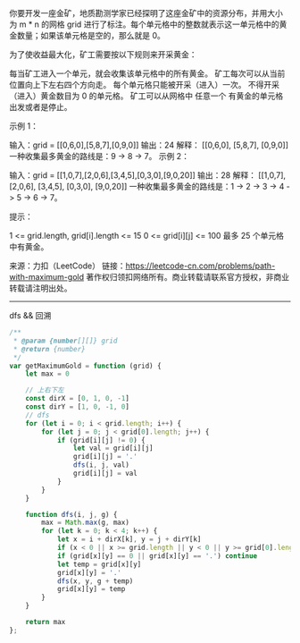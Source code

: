 你要开发一座金矿，地质勘测学家已经探明了这座金矿中的资源分布，并用大小为 m * n 的网格 grid 进行了标注。每个单元格中的整数就表示这一单元格中的黄金数量；如果该单元格是空的，那么就是 0。

为了使收益最大化，矿工需要按以下规则来开采黄金：

每当矿工进入一个单元，就会收集该单元格中的所有黄金。
矿工每次可以从当前位置向上下左右四个方向走。
每个单元格只能被开采（进入）一次。
不得开采（进入）黄金数目为 0 的单元格。
矿工可以从网格中 任意一个 有黄金的单元格出发或者是停止。
 

示例 1：

输入：grid = [[0,6,0],[5,8,7],[0,9,0]]
输出：24
解释：
[[0,6,0],
 [5,8,7],
 [0,9,0]]
一种收集最多黄金的路线是：9 -> 8 -> 7。
示例 2：

输入：grid = [[1,0,7],[2,0,6],[3,4,5],[0,3,0],[9,0,20]]
输出：28
解释：
[[1,0,7],
 [2,0,6],
 [3,4,5],
 [0,3,0],
 [9,0,20]]
一种收集最多黄金的路线是：1 -> 2 -> 3 -> 4 -> 5 -> 6 -> 7。
 

提示：

1 <= grid.length, grid[i].length <= 15
0 <= grid[i][j] <= 100
最多 25 个单元格中有黄金。

来源：力扣（LeetCode）
链接：https://leetcode-cn.com/problems/path-with-maximum-gold
著作权归领扣网络所有。商业转载请联系官方授权，非商业转载请注明出处。

---

dfs && 回溯

```javascript
/**
 * @param {number[][]} grid
 * @return {number}
 */
var getMaximumGold = function (grid) {
    let max = 0

    // 上右下左
    const dirX = [0, 1, 0, -1]
    const dirY = [1, 0, -1, 0]
    // dfs
    for (let i = 0; i < grid.length; i++) {
        for (let j = 0; j < grid[0].length; j++) {
            if (grid[i][j] != 0) {
                let val = grid[i][j]
                grid[i][j] = '.'
                dfs(i, j, val)
                grid[i][j] = val
            }
        }
    }

    function dfs(i, j, g) {
        max = Math.max(g, max)
        for (let k = 0; k < 4; k++) {
            let x = i + dirX[k], y = j + dirY[k]
            if (x < 0 || x >= grid.length || y < 0 || y >= grid[0].length) continue;
            if (grid[x][y] == 0 || grid[x][y] == '.') continue
            let temp = grid[x][y]
            grid[x][y] = '.'
            dfs(x, y, g + temp)
            grid[x][y] = temp
        }
    }

    return max
};
```